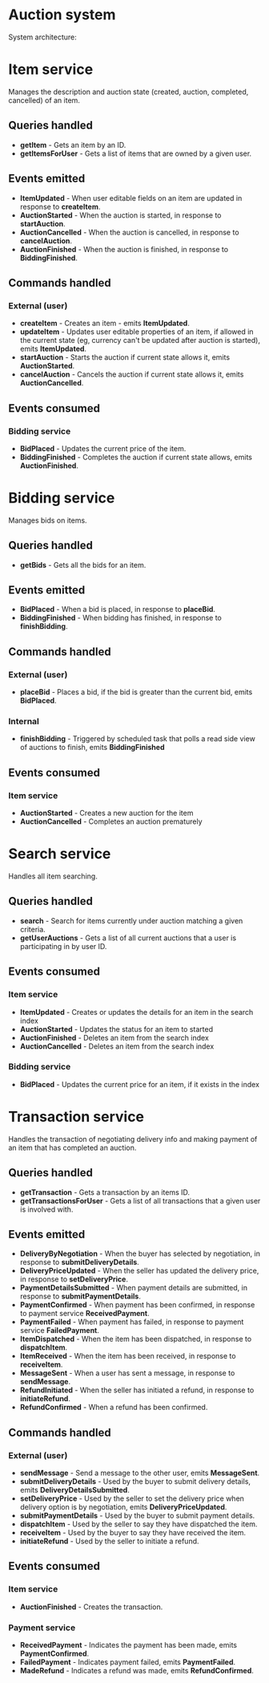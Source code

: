# Auction system

System architecture:

# Item service

Manages the description and auction state (created, auction, completed, cancelled) of an item.

## Queries handled

* **getItem** - Gets an item by an ID.
* **getItemsForUser** - Gets a list of items that are owned by a given user.

## Events emitted

* **ItemUpdated** - When user editable fields on an item are updated in response to **createItem**.
* **AuctionStarted** - When the auction is started, in response to **startAuction**.
* **AuctionCancelled** - When the auction is cancelled, in response to **cancelAuction**.
* **AuctionFinished** - When the auction is finished, in response to **BiddingFinished**.

## Commands handled

### External (user)

* **createItem** - Creates an item - emits **ItemUpdated**.
* **updateItem** - Updates user editable properties of an item, if allowed in the current state (eg, currency can't be updated after auction is started), emits **ItemUpdated**.
* **startAuction** - Starts the auction if current state allows it, emits **AuctionStarted**.
* **cancelAuction** - Cancels the auction if current state allows it, emits **AuctionCancelled**.

## Events consumed

### Bidding service

* **BidPlaced** - Updates the current price of the item.
* **BiddingFinished** - Completes the auction if current state allows, emits **AuctionFinished**.

# Bidding service

Manages bids on items.

## Queries handled

* **getBids** - Gets all the bids for an item.

## Events emitted

* **BidPlaced** - When a bid is placed, in response to **placeBid**.
* **BiddingFinished** - When bidding has finished, in response to **finishBidding**.

## Commands handled

### External (user)

* **placeBid** - Places a bid, if the bid is greater than the current bid, emits **BidPlaced**.

### Internal

* **finishBidding** - Triggered by scheduled task that polls a read side view of auctions to finish, emits **BiddingFinished**

## Events consumed

### Item service

* **AuctionStarted** - Creates a new auction for the item
* **AuctionCancelled** - Completes an auction prematurely

# Search service

Handles all item searching.

## Queries handled

* **search** - Search for items currently under auction matching a given criteria.
* **getUserAuctions** - Gets a list of all current auctions that a user is participating in by user ID.

## Events consumed

### Item service

* **ItemUpdated** - Creates or updates the details for an item in the search index
* **AuctionStarted** - Updates the status for an item to started
* **AuctionFinished** - Deletes an item from the search index
* **AuctionCancelled** - Deletes an item from the search index

### Bidding service

* **BidPlaced** - Updates the current price for an item, if it exists in the index

# Transaction service

Handles the transaction of negotiating delivery info and making payment of an item that has completed an auction.

## Queries handled

* **getTransaction** - Gets a transaction by an items ID.
* **getTransactionsForUser** - Gets a list of all transactions that a given user is involved with.

## Events emitted

* **DeliveryByNegotiation** - When the buyer has selected by negotiation, in response to **submitDeliveryDetails**.
* **DeliveryPriceUpdated** - When the seller has updated the delivery price, in response to **setDeliveryPrice**.
* **PaymentDetailsSubmitted** - When payment details are submitted, in response to **submitPaymentDetails**.
* **PaymentConfirmed** - When payment has been confirmed, in response to payment service **ReceivedPayment**.
* **PaymentFailed** - When payment has failed, in response to payment service **FailedPayment**.
* **ItemDispatched** - When the item has been dispatched, in response to **dispatchItem**.
* **ItemReceived** - When the item has been received, in response to **receiveItem**.
* **MessageSent** - When a user has sent a message, in response to **sendMessage**.
* **RefundInitiated** - When the seller has initiated a refund, in response to **initiateRefund**.
* **RefundConfirmed** - When a refund has been confirmed.

## Commands handled

### External (user)

* **sendMessage** - Send a message to the other user, emits **MessageSent**.
* **submitDeliveryDetails** - Used by the buyer to submit delivery details, emits **DeliveryDetailsSubmitted**.
* **setDeliveryPrice** - Used by the seller to set the delivery price when delivery option is by negotiation, emits **DeliveryPriceUpdated**.
* **submitPaymentDetails** - Used by the buyer to submit payment details.
* **dispatchItem** - Used by the seller to say they have dispatched the item.
* **receiveItem** - Used by the buyer to say they have received the item.
* **initiateRefund** - Used by the seller to initiate a refund.

## Events consumed

### Item service

* **AuctionFinished** - Creates the transaction.

### Payment service

* **ReceivedPayment** - Indicates the payment has been made, emits **PaymentConfirmed**.
* **FailedPayment** - Indicates payment failed, emits **PaymentFailed**.
* **MadeRefund** - Indicates a refund was made, emits **RefundConfirmed**.